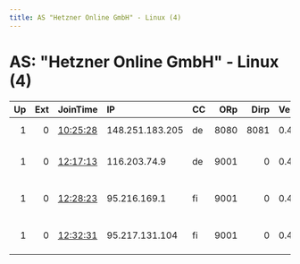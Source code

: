 ```yaml
---
title: AS "Hetzner Online GmbH" - Linux (4)
---
```


# AS: "Hetzner Online GmbH" - Linux (4)

|   Up |   Ext | JoinTime                                                                                            | IP              | CC   |   ORp |   Dirp | Version   | Contact                   | Nickname       |   eFamMembers |
|-----:|------:|:----------------------------------------------------------------------------------------------------|:----------------|:-----|------:|-------:|:----------|:--------------------------|:---------------|--------------:|
|    1 |     0 | [10:25:28](https://metrics.torproject.org/rs.html#details/C64EB4553AA308D8FBC314D73B44178E4CB11C35) | 148.251.183.205 | de   |  8080 |   8081 | 0.4.4.6   | Privex Inc. https://www.  | privexrelayde1 |             2 |
|    1 |     0 | [12:17:13](https://metrics.torproject.org/rs.html#details/6DC88C9C2239F3CBBCE54D445A617BDD5CE931A6) | 116.203.74.9    | de   |  9001 |      0 | 0.4.4.6   | tw at wittmann-consulting | twcugtornode02 |             1 |
|    1 |     0 | [12:28:23](https://metrics.torproject.org/rs.html#details/4231746CEE99EF70A22B30E452241F505C85F6EA) | 95.216.169.1    | fi   |  9001 |      0 | 0.4.4.6   | tw at wittmann-consulting | twcugtornode04 |             1 |
|    1 |     0 | [12:32:31](https://metrics.torproject.org/rs.html#details/CC89D71CAE25D39FAAA04128ED200E53C4E49691) | 95.217.131.104  | fi   |  9001 |      0 | 0.4.4.6   | tw at wittmann-consulting | twcugtornode05 |             1 |
